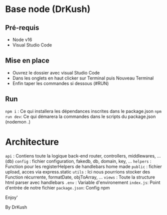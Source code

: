 # Base node (DrKush)

## Pré-requis
  - Node v16
  - Visual Studio Code

## Mise en place
  - Ouvrez le dossier avec visual Studio Code
  - Dans les onglets en haut clicker sur Terminal puis Nouveau Terminal
  - Enfin taper les commandes si dessous (#RUN)

## Run
`npm i` : Ce qui installera les dépendances inscrites dans le package.json
`npm run dev`: Ce qui démarera la commandes dans le scripts du package.json (nodemon .)

# Architecture
`api` : Contiens toute la logique back-end router, controllers, middlewares, ... (db)
`config` : fichier configuration, fakedb, db, domain, key, ...
`helpers` : Function pour les registerHelpers de handlebars home made
`public` : fichier upload, acces via express.static
`utils` : Ici nous pourrions stocker des Function récurrente, formatDate, objToArray, ...
`views` : Toute la structure html parser avec handlebars
`.env` : Variable d'environement
`index.js`: Point d'entrée de notre fichier
`package.json`: Config npm

Enjoy'

By DrKush